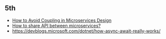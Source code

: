 ## 5th
- [How to Avoid Coupling in Microservices Design](https://www.capitalone.com/tech/software-engineering/how-to-avoid-loose-coupled-microservices/)
- [How to share API between microservices?](https://softwareengineering.stackexchange.com/questions/426944/how-to-share-api-between-microservices)
- https://devblogs.microsoft.com/dotnet/how-async-await-really-works/

